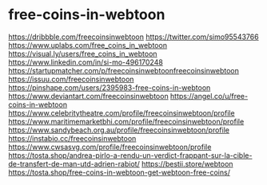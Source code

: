 # free-coins-in-webtoon
https://dribbble.com/freecoinsinwebtoon https://twitter.com/simo95543766 https://www.uplabs.com/free_coins_in_webtoon https://visual.ly/users/free_coins_in_webtoon https://www.linkedin.com/in/si-mo-496170248 https://startupmatcher.com/p/freecoinsinwebtoonfreecoinsinwebtoon https://issuu.com/freecoinsinwebtoon https://pinshape.com/users/2395983-free-coins-in-webtoon https://www.deviantart.com/freecoinsinwebtoon https://angel.co/u/free-coins-in-webtoon https://www.celebritytheatre.com/profile/freecoinsinwebtoon/profile https://www.maritimemarketbhi.com/profile/freecoinsinwebtoon/profile https://www.sandybeach.org.au/profile/freecoinsinwebtoon/profile https://instabio.cc/freecoinsinwebtoon https://www.cwsasvg.com/profile/freecoinsinwebtoon/profile   https://tosta.shop/andrea-pirlo-a-rendu-un-verdict-frappant-sur-la-cible-de-transfert-de-man-utd-adrien-rabiot/  https://bestii.store/webtoon  https://tosta.shop/free-coins-in-webtoon-get-webtoon-free-coins/
